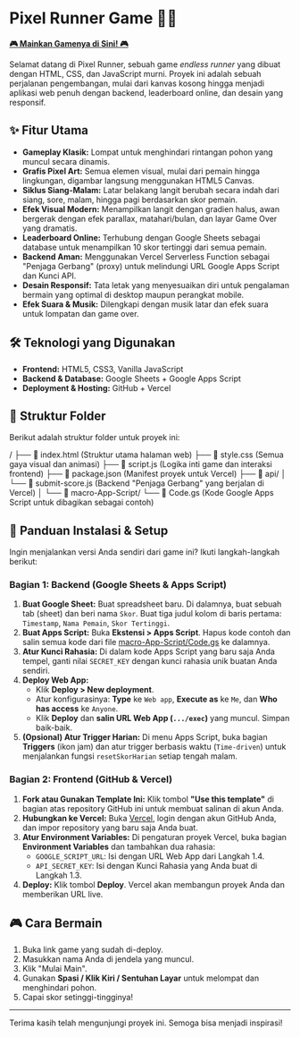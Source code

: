 # Pixel Runner Game 🏃💨

**[🎮 Mainkan Gamenya di Sini! 🎮](https://pixel-runner-game.vercel.app/)**

Selamat datang di Pixel Runner, sebuah game *endless runner* yang dibuat dengan HTML, CSS, dan JavaScript murni. Proyek ini adalah sebuah perjalanan pengembangan, mulai dari kanvas kosong hingga menjadi aplikasi web penuh dengan backend, leaderboard online, dan desain yang responsif.

## ✨ Fitur Utama

* **Gameplay Klasik:** Lompat untuk menghindari rintangan pohon yang muncul secara dinamis.
* **Grafis Pixel Art:** Semua elemen visual, mulai dari pemain hingga lingkungan, digambar langsung menggunakan HTML5 Canvas.
* **Siklus Siang-Malam:** Latar belakang langit berubah secara indah dari siang, sore, malam, hingga pagi berdasarkan skor pemain.
* **Efek Visual Modern:** Menampilkan langit dengan gradien halus, awan bergerak dengan efek parallax, matahari/bulan, dan layar Game Over yang dramatis.
* **Leaderboard Online:** Terhubung dengan Google Sheets sebagai database untuk menampilkan 10 skor tertinggi dari semua pemain.
* **Backend Aman:** Menggunakan Vercel Serverless Function sebagai "Penjaga Gerbang" (proxy) untuk melindungi URL Google Apps Script dan Kunci API.
* **Desain Responsif:** Tata letak yang menyesuaikan diri untuk pengalaman bermain yang optimal di desktop maupun perangkat mobile.
* **Efek Suara & Musik:** Dilengkapi dengan musik latar dan efek suara untuk lompatan dan game over.

## 🛠️ Teknologi yang Digunakan

* **Frontend:** HTML5, CSS3, Vanilla JavaScript
* **Backend & Database:** Google Sheets + Google Apps Script
* **Deployment & Hosting:** GitHub + Vercel

## 📁 Struktur Folder

Berikut adalah struktur folder untuk proyek ini:

/
├── 📄 index.html        (Struktur utama halaman web)
├── 📄 style.css         (Semua gaya visual dan animasi)
├── 📄 script.js         (Logika inti game dan interaksi frontend)
├── 📄 package.json      (Manifest proyek untuk Vercel)
├── 📁 api/
│   └── 📄 submit-score.js (Backend "Penjaga Gerbang" yang berjalan di Vercel)
│
└── 📁 macro-App-Script/
└── 📄 Code.gs         (Kode Google Apps Script untuk dibagikan sebagai contoh)

## 🚀 Panduan Instalasi & Setup

Ingin menjalankan versi Anda sendiri dari game ini? Ikuti langkah-langkah berikut:

### Bagian 1: Backend (Google Sheets & Apps Script)

1.  **Buat Google Sheet:** Buat spreadsheet baru. Di dalamnya, buat sebuah tab (sheet) dan beri nama `Skor`. Buat tiga judul kolom di baris pertama: `Timestamp`, `Nama Pemain`, `Skor Tertinggi`.
2.  **Buat Apps Script:** Buka **Ekstensi > Apps Script**. Hapus kode contoh dan salin semua kode dari file [macro-App-Script/Code.gs](./macro-App-Script/Code.gs) ke dalamnya.
3.  **Atur Kunci Rahasia:** Di dalam kode Apps Script yang baru saja Anda tempel, ganti nilai `SECRET_KEY` dengan kunci rahasia unik buatan Anda sendiri.
4.  **Deploy Web App:**
    * Klik **Deploy > New deployment**.
    * Atur konfigurasinya: **Type** ke `Web app`, **Execute as** ke `Me`, dan **Who has access** ke `Anyone`.
    * Klik **Deploy** dan **salin URL Web App (`.../exec`)** yang muncul. Simpan baik-baik.
5.  **(Opsional) Atur Trigger Harian:** Di menu Apps Script, buka bagian **Triggers** (ikon jam) dan atur trigger berbasis waktu (`Time-driven`) untuk menjalankan fungsi `resetSkorHarian` setiap tengah malam.

### Bagian 2: Frontend (GitHub & Vercel)

1.  **Fork atau Gunakan Template Ini:** Klik tombol **"Use this template"** di bagian atas repository GitHub ini untuk membuat salinan di akun Anda.
2.  **Hubungkan ke Vercel:** Buka [Vercel](https://vercel.com), login dengan akun GitHub Anda, dan impor repository yang baru saja Anda buat.
3.  **Atur Environment Variables:** Di pengaturan proyek Vercel, buka bagian **Environment Variables** dan tambahkan dua rahasia:
    * `GOOGLE_SCRIPT_URL`: Isi dengan URL Web App dari Langkah 1.4.
    * `API_SECRET_KEY`: Isi dengan Kunci Rahasia yang Anda buat di Langkah 1.3.
4.  **Deploy:** Klik tombol **Deploy**. Vercel akan membangun proyek Anda dan memberikan URL live.

## 🎮 Cara Bermain

1.  Buka link game yang sudah di-deploy.
2.  Masukkan nama Anda di jendela yang muncul.
3.  Klik "Mulai Main".
4.  Gunakan **Spasi / Klik Kiri / Sentuhan Layar** untuk melompat dan menghindari pohon.
5.  Capai skor setinggi-tingginya!

---

Terima kasih telah mengunjungi proyek ini. Semoga bisa menjadi inspirasi!
